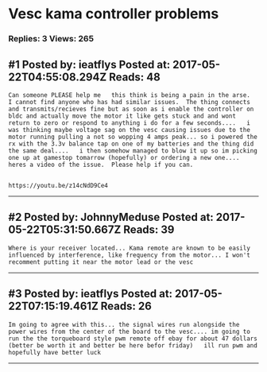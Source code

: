 # Vesc kama controller problems

### Replies: 3 Views: 265

## \#1 Posted by: ieatflys Posted at: 2017-05-22T04:55:08.294Z Reads: 48

```
Can someone PLEASE help me   this think is being a pain in the arse.  I cannot find anyone who has had similar issues.  The thing connects and transmits/recieves fine but as soon as i enable the controller on bldc and actually move the motor it like gets stuck and and wont return to zero or respond to anything i do for a few seconds....   i was thinking maybe voltage sag on the vesc causing issues due to the motor running pulling a not so wopping 4 amps peak... so i powered the rx with the 3.3v balance tap on one of my batteries and the thing did the same deal....   i then somehow managed to blow it up so im picking one up at gamestop tomarrow (hopefully) or ordering a new one....  heres a video of the issue.  Please help if you can.


https://youtu.be/z14cNdD9Ce4
```

---
## \#2 Posted by: JohnnyMeduse Posted at: 2017-05-22T05:31:50.667Z Reads: 39

```
Where is your receiver located... Kama remote are known to be easily influenced by interference, like frequency from the motor... I won't recomment putting it near the motor lead or the vesc
```

---
## \#3 Posted by: ieatflys Posted at: 2017-05-22T07:15:19.461Z Reads: 26

```
Im going to agree with this... the signal wires run alongside the power wires from the center of the board to the vesc.... im going to run the the torqueboard style pwm remote off ebay for about 47 dollars (better be worth it and better be here befor friday)   ill run pwm and hopefully have better luck
```

---
